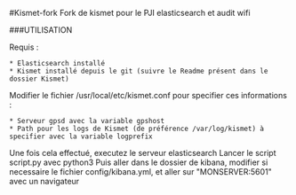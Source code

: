 #Kismet-fork
Fork de kismet pour le PJI elasticsearch et audit wifi

###UTILISATION


Requis :

    * Elasticsearch installé
    * Kismet installé depuis le git (suivre le Readme présent dans le
    dossier Kismet)

Modifier le fichier /usr/local/etc/kismet.conf pour specifier ces
informations :

    * Serveur gpsd avec la variable gpshost
    * Path pour les logs de Kismet (de préférence /var/log/kismet) à
    specifier avec la variable logprefix

Une fois cela effectué, executez le serveur elasticsearch
Lancer le script script.py avec python3
Puis aller dans le dossier de kibana, modifier si necessaire le fichier
config/kibana.yml, et aller sur "MONSERVER:5601" avec un navigateur
